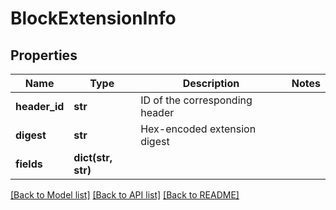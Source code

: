 # BlockExtensionInfo

## Properties
Name | Type | Description | Notes
------------ | ------------- | ------------- | -------------
**header_id** | **str** | ID of the corresponding header | 
**digest** | **str** | Hex-encoded extension digest | 
**fields** | **dict(str, str)** |  | 

[[Back to Model list]](../README.md#documentation-for-models) [[Back to API list]](../README.md#documentation-for-api-endpoints) [[Back to README]](../README.md)

